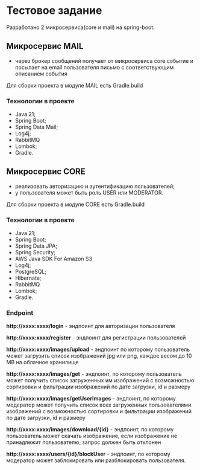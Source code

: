 # Тестовое задание

Разработано 2 микросервиса(core и mail) на spring-boot.

 ## Микросервис MAIL

- через брокер сообщений получает от микросервиса core событие и посылает на email пользователя письмо с соответствующим описанием события

Для сборки проекта в модуле MAIL есть Gradle.build

### Технологии в проекте

- Java 21;
- Spring Boot;
- Spring Data Mail;
- Log4j;
- RabbitMQ
- Lombok;
- Gradle.


## Микросервис CORE

- реализовать авторизацию и аутентификацию пользователей;
- у пользователя может быть роль USER или MODERATOR.

Для сборки проекта в модуле CORE есть Gradle.build

### Технологии в проекте

- Java 21;
- Spring Boot;
- Spring Data JPA;
- Spring Security;
- AWS Java SDK For Amazon S3
- Log4j;
- PostgreSQL;
- Hibernate;
- RabbitMQ
- Lombok;
- Gradle.

### Endpoint

**http://xxxx:xxxx/login** - эндпоинт для авторизации пользователя

**http://xxxx:xxxx/register** - эндпоинт для регистрации пользователей

**http://xxxx:xxxx/images/upload** - эндпоинт по которому пользователь может загрузить список изображений jpg или png, каждое весом до 10 MB на облачное хранилище

**http://xxxx:xxxx/images/get** - эндпоинт, по которому пользователь может получить список загруженных им изображений с возможностью сортировки и фильтрации изображений
по дате загрузки, id и размеру

**http://xxxx:xxxx/images/getUserImages** - эндпоинт, по которому модератор может получить список всех загруженных пользователями изображений с возможностью сортировки и фильтрации изображений
по дате загрузки, id и размеру

**http://xxxx:xxxx/images/download/{id}** - эндпоинт, по которому пользователь может скачать изображение, если изображение не принадлежит пользователю, запрос должен быть отклонен


**http://xxxx:xxxx/users/{id}/blockUser** - эндпоинт, по которому модератор может заблокировать или разблокировать пользователя.